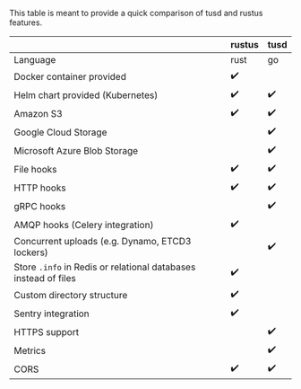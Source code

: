 This table is meant to provide a quick comparison of tusd and rustus features.

|                                                                  | rustus | tusd |
|------------------------------------------------------------------|--------|------|
| Language                                                         | rust   | go   |
| Docker container provided                                        | ✔️      |      |
| Helm chart provided (Kubernetes)                                 | ✔️      | ✔️    |
| Amazon S3                                                        | ✔️      | ✔️    |
| Google Cloud Storage                                             |        | ✔️    |
| Microsoft Azure Blob Storage                                     |        | ✔️    |
| File hooks                                                       | ✔️      | ✔️    |
| HTTP hooks                                                       | ✔️      | ✔️    |
| gRPC hooks                                                       |        | ✔️    |
| AMQP hooks (Celery integration)                                  | ✔️      |      |
| Concurrent uploads (e.g. Dynamo, ETCD3 lockers)                  |        | ✔️    |
|  Store `.info` in Redis or relational databases instead of files | ✔️      |      |
| Custom directory structure                                       | ✔️      |      |
| Sentry integration                                               | ✔️      |      |
| HTTPS support                                                    |        | ✔️    |
| Metrics                                                          |        | ✔️    |
| CORS                                                             | ✔️      | ✔️    |
